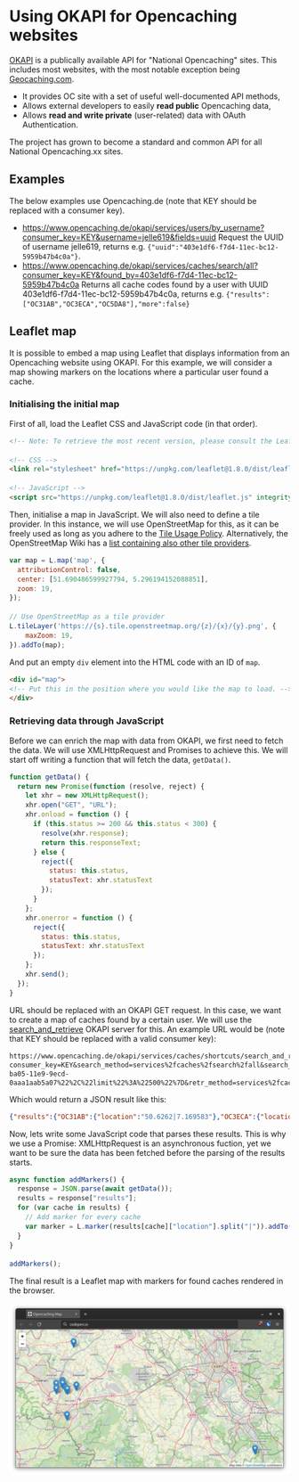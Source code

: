 # Using OKAPI for Opencaching websites
[OKAPI](https://www.opencaching.de/okapi/introduction.html) is a publically available API for "National Opencaching" sites. This includes most websites, with the most notable exception being [Geocaching.com](Geocaching.com.md).

-   It provides OC site with a set of useful well-documented API methods,
-   Allows external developers to easily **read public** Opencaching data,
-   Allows **read and write private** (user-related) data with OAuth Authentication.

The project has grown to become a standard and common API for all National Opencaching.xx sites.

## Examples
The below examples use Opencaching.de (note that KEY should be replaced with a consumer key).

- https://www.opencaching.de/okapi/services/users/by_username?consumer_key=KEY&username=jelle619&fields=uuid
	Request the UUID of username jelle619, returns e.g. `{"uuid":"403e1df6-f7d4-11ec-bc12-5959b47b4c0a"}`.
- https://www.opencaching.de/okapi/services/caches/search/all?consumer_key=KEY&found_by=403e1df6-f7d4-11ec-bc12-5959b47b4c0a
	Returns all cache codes found by a user with UUID 403e1df6-f7d4-11ec-bc12-5959b47b4c0a, returns e.g. `{"results":["OC31AB","OC3ECA","OC5DA8"],"more":false}`

## Leaflet map
It is possible to embed a map using Leaflet that displays information from an Opencaching website using OKAPI. For this example, we will consider a map showing markers on the locations where a particular user found a cache.

### Initialising the initial map
First of all, load the Leaflet CSS and JavaScript code (in that order).

```html
<!-- Note: To retrieve the most recent version, please consult the Leaflet website at https://leafletjs.com. -->

<!-- CSS -->
<link rel="stylesheet" href="https://unpkg.com/leaflet@1.8.0/dist/leaflet.css" integrity="sha512-hoalWLoI8r4UszCkZ5kL8vayOGVae1oxXe/2A4AO6J9+580uKHDO3JdHb7NzwwzK5xr/Fs0W40kiNHxM9vyTtQ==" crossorigin="" />

<!-- JavaScript -->
<script src="https://unpkg.com/leaflet@1.8.0/dist/leaflet.js" integrity="sha512-BB3hKbKWOc9Ez/TAwyWxNXeoV9c1v6FIeYiBieIWkpLjauysF18NzgR1MBNBXf8/KABdlkX68nAhlwcDFLGPCQ==" crossorigin=""></script>
```

Then, initialise a map in JavaScript. We will also need to define a tile provider. In this instance, we will use OpenStreetMap for this, as it can be freely used as long as you adhere to the [Tile Usage Policy](https://operations.osmfoundation.org/policies/tiles/). Alternatively, the OpenStreetMap Wiki has a [list containing also other tile providers](https://wiki.openstreetmap.org/wiki/Tile_servers).

```javascript
var map = L.map('map', {
  attributionControl: false,
  center: [51.690486599927794, 5.296194152088851],
  zoom: 19,
});

// Use OpenStreetMap as a tile provider
L.tileLayer('https://{s}.tile.openstreetmap.org/{z}/{x}/{y}.png', {
    maxZoom: 19,
}).addTo(map);

```
And put an empty `div` element into the HTML code with an ID of `map`.
```html
<div id="map">
<!-- Put this in the position where you would like the map to load. -->
</div>
```

### Retrieving data through JavaScript
Before we can enrich the map with data from OKAPI, we first need to fetch the data. We will use XMLHttpRequest and Promises to achieve this. We will start off writing a function that will fetch the data, `getData()`.

```javascript
function getData() {
  return new Promise(function (resolve, reject) {
    let xhr = new XMLHttpRequest();
    xhr.open("GET", "URL");
    xhr.onload = function () {
      if (this.status >= 200 && this.status < 300) {
        resolve(xhr.response);
        return this.responseText;
      } else {
        reject({
          status: this.status,
          statusText: xhr.statusText
        });
      }
    };
    xhr.onerror = function () {
      reject({
        status: this.status,
        statusText: xhr.statusText
      });
    };
    xhr.send();
  });
}
```

URL should be replaced with an OKAPI GET request. In this case, we want to create a map of caches found by a certain user. We will use the [search_and_retrieve](https://www.opencaching.de/okapi/services/caches/shortcuts/search_and_retrieve.html) OKAPI server for this. An example URL would be (note that KEY should be replaced with a valid consumer key):

```
https://www.opencaching.de/okapi/services/caches/shortcuts/search_and_retrieve?consumer_key=KEY&search_method=services%2fcaches%2fsearch%2fall&search_params=%7B%22found_by%22%3A%228d641d70-ba05-11e9-9ecd-0aaa1aab5a07%22%2C%22limit%22%3A%22500%22%7D&retr_method=services%2fcaches%2fgeocaches&retr_params=%7B%22fields%22%3A%22location%22%2C%22limit%22%3A%22500%22%7D&wrap=true&format=json
```

Which would return a JSON result like this:

```json
{"results":{"OC31AB":{"location":"50.6262|7.169583"},"OC3ECA":{"location":"50.84015|6.05495"},"OC5DA8":{"location":"50.867|6.09"},"OC5DA9":{"location":"50.8585|6.090433"}},"more":false}
```

Now, lets write some JavaScript code that parses these results. This is why we use a Promise: XMLHttpRequest is an asynchronous fuction, yet we want to be sure the data has been fetched before the parsing of the results starts.

``` javascript
async function addMarkers() {
  response = JSON.parse(await getData());
  results = response["results"];
  for (var cache in results) {
    // Add marker for every cache
    var marker = L.marker(results[cache]["location"].split("|")).addTo(map);
  }
}

addMarkers();
```

The final result is a Leaflet map with markers for found caches rendered in the browser.

![Leaflet map with markers for found caches](assets/opencaching_map.webp)